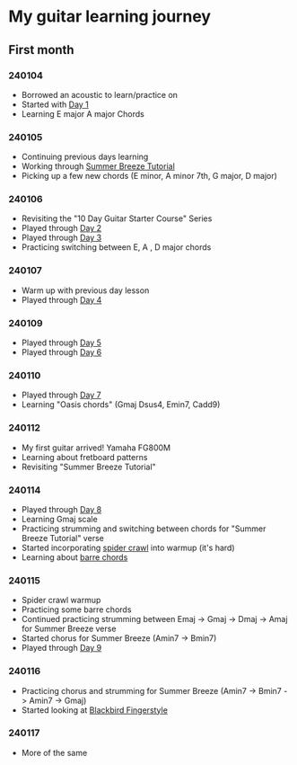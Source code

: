 # My guitar learning journey

## First month

### 240104
- Borrowed an acoustic to learn/practice on
- Started with [Day 1](https://www.youtube.com/watch?v=BBz-Jyr23M4)
- Learning E major A major Chords

### 240105
- Continuing previous days learning
- Working through [Summer Breeze Tutorial]( https://www.youtube.com/watch?v=aWrGa6VWqv4)
- Picking up a few new chords (E minor, A minor 7th, G major,  D major)

### 240106
- Revisiting the "10 Day Guitar Starter Course" Series
- Played through [Day 2](https://www.youtube.com/watch?v=6Jxz9F3CYuo)
- Played through [Day 3](https://www.youtube.com/watch?v=SV2ehlxGEFw)
- Practicing switching between E, A , D major chords

### 240107
- Warm up with previous day lesson
- Played through [Day 4](https://www.youtube.com/watch?v=VK1Fe0mnXvE)

### 240109
- Played through [Day 5](https://www.youtube.com/watch?v=VCIsdvZheC8)
- Played through [Day 6](https://www.youtube.com/watch?v=Zr0WmWpeWL8)

### 240110
- Played through [Day 7](https://www.youtube.com/watch?v=Ix0A3ps_vgg)
- Learning "Oasis chords" (Gmaj Dsus4, Emin7, Cadd9)

### 240112
- My first guitar arrived! Yamaha FG800M
- Learning about fretboard patterns
- Revisiting "Summer Breeze Tutorial"

### 240114
- Played through [Day 8](https://www.youtube.com/watch?v=dwVwAuO3NHA)
- Learning Gmaj scale
- Practicing strumming and switching between chords for "Summer Breeze Tutorial" verse
- Started incorporating [spider crawl](https://www.youtube.com/watch?v=uJxtb8Ge-Ko) into warmup (it's hard)
- Learning about [barre chords](https://www.youtube.com/watch?v=4ee3TE6fQ0E)

### 240115
- Spider crawl warmup
- Practicing some barre chords
- Continued practicing strumming between Emaj -> Gmaj -> Dmaj -> Amaj for Summer Breeze verse
- Started chorus for Summer Breeze (Amin7 -> Bmin7)
- Played through [Day 9](https://www.youtube.com/watch?v=WjPLAkGjH_g)

### 240116
- Practicing chorus and strumming for Summer Breeze (Amin7 -> Bmin7 -> Amin7 -> Gmaj)
- Started looking at [Blackbird Fingerstyle](https://www.youtube.com/watch?v=1bCNj51cdNg)

### 240117
- More of the same
